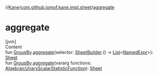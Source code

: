 //[Kane](../index.md)/[com.github.jomof.kane.impl.sheet](index.md)/[aggregate](aggregate.md)



# aggregate  
[jvm]  
Content  
fun [GroupBy](-group-by/index.md).[aggregate](aggregate.md)(selector: [SheetBuilder](-sheet-builder/index.md).() -> [List](https://kotlinlang.org/api/latest/jvm/stdlib/kotlin.collections/-list/index.html)<[NamedExpr](../com.github.jomof.kane.impl/-named-expr/index.md)>): [Sheet](-sheet/index.md)  
fun [GroupBy](-group-by/index.md).[aggregate](aggregate.md)(vararg functions: [AlgebraicUnaryScalarStatisticFunction](../com.github.jomof.kane.functions/-algebraic-unary-scalar-statistic-function/index.md)): [Sheet](-sheet/index.md)  



